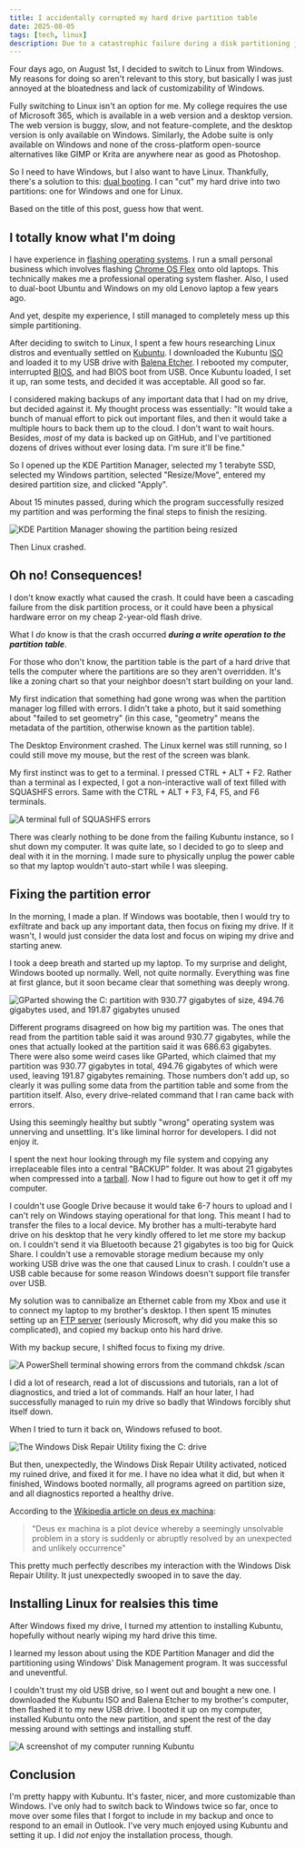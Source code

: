 ```yaml
---
title: I accidentally corrupted my hard drive partition table
date: 2025-08-05
tags: [tech, linux]
description: Due to a catastrophic failure during a disk partitioning job, my hard drive's partition table became corrupted and I had to fix it
---
```


Four days ago, on August 1st, I decided to switch to Linux from Windows. My reasons for doing so aren't relevant to this story, but basically I was just annoyed at the bloatedness and lack of customizability of Windows.

Fully switching to Linux isn't an option for me. My college requires the use of Microsoft 365, which is available in a web version and a desktop version. The web version is buggy, slow, and not feature-complete, and the desktop version is only available on Windows. Similarly, the Adobe suite is only available on Windows and none of the cross-platform open-source alternatives like GIMP or Krita are anywhere near as good as Photoshop.

So I need to have Windows, but I also want to have Linux. Thankfully, there's a solution to this: [dual booting](https://en.wikipedia.org/wiki/Multi-booting). I can "cut" my hard drive into two partitions: one for Windows and one for Linux.

Based on the title of this post, guess how that went.

## I totally know what I'm doing

I have experience in [flashing operating systems](https://medium.com/@llillydpritchard/mastering-the-art-of-flashing-an-operating-system-onto-your-laptop-56b69003dcca). I run a small personal business which involves flashing [Chrome OS Flex](https://chromeos.google/products/chromeos-flex/) onto old laptops. This technically makes me a professional operating system flasher. Also, I used to dual-boot Ubuntu and Windows on my old Lenovo laptop a few years ago.

And yet, despite my experience, I still managed to completely mess up this simple partitioning.

After deciding to switch to Linux, I spent a few hours researching Linux distros and eventually settled on [Kubuntu](https://kubuntu.org/). I downloaded the Kubuntu [ISO](https://en.wikipedia.org/wiki/Optical_disc_image) and loaded it to my USB drive with [Balena Etcher](https://etcher.balena.io/). I rebooted my computer, interrupted [BIOS](https://en.wikipedia.org/wiki/BIOS), and had BIOS boot from USB. Once Kubuntu loaded, I set it up, ran some tests, and decided it was acceptable. All good so far.

I considered making backups of any important data that I had on my drive, but decided against it. My thought process was essentially: "It would take a bunch of manual effort to pick out important files, and then it would take a multiple hours to back them up to the cloud. I don't want to wait hours. Besides, *most* of my data is backed up on GitHub, and I've partitioned dozens of drives without ever losing data. I'm sure it'll be fine."

So I opened up the KDE Partition Manager, selected my 1 terabyte SSD, selected my Windows partition, selected "Resize/Move", entered my desired partition size, and clicked "Apply".

About 15 minutes passed, during which the program successfully resized my partition and was performing the final steps to finish the resizing.

![KDE Partition Manager showing the partition being resized](~/kdepartitionmanager.webp)


Then Linux crashed.

## Oh no! Consequences!

I don't know exactly what caused the crash. It could have been a cascading failure from the disk partition process, or it could have been a physical hardware error on my cheap 2-year-old flash drive.

What I *do* know is that the crash occurred ***during a write operation to the partition table***.

For those who don't know, the partition table is the part of a hard drive that tells the computer where the partitions are so they aren't overridden. It's like a zoning chart so that your neighbor doesn't start building on your land.

My first indication that something had gone wrong was when the partition manager log filled with errors. I didn't take a photo, but it said something about "failed to set geometry" (in this case, "geometry" means the metadata of the partition, otherwise known as the partition table).

The Desktop Environment crashed. The Linux kernel was still running, so I could still move my mouse, but the rest of the screen was blank.

My first instinct was to get to a terminal. I pressed CTRL + ALT + F2. Rather than a terminal as I expected, I got a non-interactive wall of text filled with SQUASHFS errors. Same with the CTRL + ALT + F3, F4, F5, and F6 terminals.

![A terminal full of SQUASHFS errors](~/squashfs.webp)

There was clearly nothing to be done from the failing Kubuntu instance, so I shut down my computer. It was quite late, so I decided to go to sleep and deal with it in the morning. I made sure to physically unplug the power cable so that my laptop wouldn't auto-start while I was sleeping.

## Fixing the partition error

In the morning, I made a plan. If Windows was bootable, then I would try to exfiltrate and back up any important data, then focus on fixing my drive. If it wasn't, I would just consider the data lost and focus on wiping my drive and starting anew.

I took a deep breath and started up my laptop. To my surprise and delight, Windows booted up normally. Well, not quite normally. Everything was fine at first glance, but it soon became clear that something was deeply wrong.

![GParted showing the C: partition with 930.77 gigabytes of size, 494.76 gigabytes used, and 191.87 gigabytes unused](~/gparted.webp)

Different programs disagreed on how big my partition was. The ones that read from the partition table said it was around 930.77 gigabytes, while the ones that actually looked at the partition said it was 686.63 gigabytes. There were also some weird cases like GParted, which claimed that my partition was 930.77 gigabytes in total, 494.76 gigabytes of which were used, leaving 191.87 gigabytes remaining. Those numbers don't add up, so clearly it was pulling some data from the partition table and some from the partition itself. Also, every drive-related command that I ran came back with errors.

Using this seemingly healthy but subtly "wrong" operating system was unnerving and unsettling. It's like liminal horror for developers. I did not enjoy it.

I spent the next hour looking through my file system and copying any irreplaceable files into a central "BACKUP" folder. It was about 21 gigabytes when compressed into a [tarball](https://en.wikipedia.org/wiki/Tar_(computing)). Now I had to figure out how to get it off my computer.

I couldn't use Google Drive because it would take 6-7 hours to upload and I can't rely on Windows staying operational for that long. This meant I had to transfer the files to a local device. My brother has a multi-terabyte hard drive on his desktop that he very kindly offered to let me store my backup on. I couldn't send it via Bluetooth because 21 gigabytes is too big for Quick Share. I couldn't use a removable storage medium because my only working USB drive was the one that caused Linux to crash. I couldn't use a USB cable because for some reason Windows doesn't support file transfer over USB.

My solution was to cannibalize an Ethernet cable from my Xbox and use it to connect my laptop to my brother's desktop. I then spent 15 minutes setting up an [FTP server](https://en.wikipedia.org/wiki/File_Transfer_Protocol) (seriously Microsoft, why did you make this so complicated), and copied my backup onto his hard drive.

With my backup secure, I shifted focus to fixing my drive.

![A PowerShell terminal showing errors from the command `chkdsk /scan`](~/chkdsk.webp)

I did a lot of research, read a lot of discussions and tutorials, ran a lot of diagnostics, and tried a lot of commands. Half an hour later, I had successfully managed to ruin my drive so badly that Windows forcibly shut itself down.

When I tried to turn it back on, Windows refused to boot.

![The Windows Disk Repair Utility fixing the C: drive](~/diskrepair.webp)

But then, unexpectedly, the Windows Disk Repair Utility activated, noticed my ruined drive, and fixed it for me. I have no idea what it did, but when it finished, Windows booted normally, all programs agreed on partition size, and all diagnostics reported a healthy drive.

According to the [Wikipedia article on deus ex machina](https://en.wikipedia.org/wiki/Deus_ex_machina):

> "Deus ex machina is a plot device whereby a seemingly unsolvable problem in a story is suddenly or abruptly resolved by an unexpected and unlikely occurrence"

This pretty much perfectly describes my interaction with the Windows Disk Repair Utility. It just unexpectedly swooped in to save the day.

## Installing Linux for realsies this time

After Windows fixed my drive, I turned my attention to installing Kubuntu, hopefully without nearly wiping my hard drive this time.

I learned my lesson about using the KDE Partition Manager and did the partitioning using Windows' Disk Management program. It was successful and uneventful.

I couldn't trust my old USB drive, so I went out and bought a new one. I downloaded the Kubuntu ISO and Balena Etcher to my brother's computer, then flashed it to my new USB drive. I booted it up on my computer, installed Kubuntu onto the new partition, and spent the rest of the day messing around with settings and installing stuff.

![A screenshot of my computer running Kubuntu](~/kubuntu.webp)

## Conclusion

I'm pretty happy with Kubuntu. It's faster, nicer, and more customizable than Windows. I've only had to switch back to Windows twice so far, once to move over some files that I forgot to include in my backup and once to respond to an email in Outlook. I've very much enjoyed using Kubuntu and setting it up. I did *not* enjoy the installation process, though.
